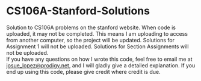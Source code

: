 CS106A-Stanford-Solutions
=========================

Solution to CS106A problems on the stanford website. When code is uploaded, it may not be completed. This means I am uploading to access from another computer, so the project will be updated.
Solutions for Assignment 1 will not be uploaded. Solutions for Section Assignments will not be uploaded.\
If you have any questions on how I wrote this code, feel free to email me at josue_lopez@prodigy.net, and I will gladly give a detailed explanation.
If you end up using this code, please give credit where credit is due.
